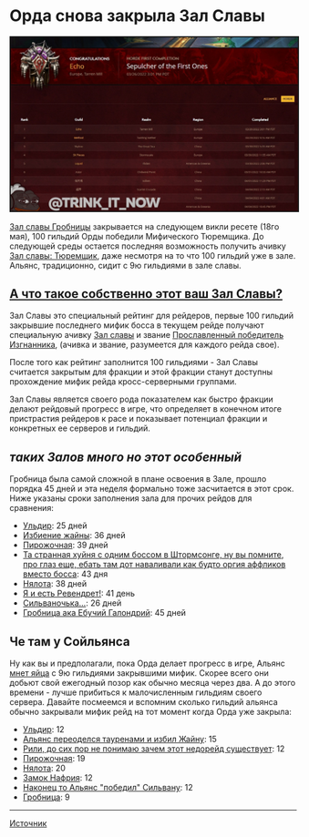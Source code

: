 # Орда снова закрыла Зал Славы

<center>
<img src=https://raw.githubusercontent.com/MagicalCow/TrinkIT-News/main/Sources/Assets/WH327026/WH327026-1.jpg float=center border=2>
</center>

[Зал славы Гробницы](https://worldofwarcraft.com/ru-ru/game/hall-of-fame/mythic-raid/sepulcher-of-the-first-ones) закрывается на следующем викли ресете (18го мая), 100 гильдий Орды победили Мифического Тюремщика. До следующей среды остается последняя возможность получить ачивку [Зал славы: Тюремщик](https://ru.wowhead.com/achievement=15475/), даже несмотря на то что 100 гильдий уже в зале. Альянс, традиционно, сидит с 9ю гильдиями в зале славы.

## [А что такое собственно этот ваш Зал Славы?](https://github.com/MagicalCow/TrinkIT-News/blob/main/Sources/Guides/Guide-Terms.md#%D1%87%D1%82%D0%BE-%D1%82%D0%B0%D0%BA%D0%BE%D0%B5-%D0%B7%D0%B0%D0%BB-%D1%81%D0%BB%D0%B0%D0%B2%D1%8B)  
Зал Славы это специальный рейтинг для рейдеров, первые 100 гильдий закрывшие последнего мифик босса в текущем рейде получают специальную ачивку [Зал славы](https://ru.wowhead.com/achievement=15475/) и звание [Прославленный победитель Изгнанника](https://ru.wowhead.com/title=714), (ачивка и звание, разумеется для каждого рейда свое).

После того как рейтинг заполнится 100 гильдиями - Зал Славы считается закрытым для фракции и этой фракции станут доступны прохождение мифик рейда кросс-серверными группами.

Зал Славы является своего рода показателем как быстро фракции делают рейдовый прогресс в игре, что определяет в конечном итоге пристрастия рейдеров к расе и показывает потенциал фракции и конкретных ее серверов и гильдий.

## *таких Залов много но этот особенный*
Гробница была самой сложной в плане освоения в Зале, прошло порядка 45 дней и эта неделя формально тоже засчитается в этот срок. Ниже указаны сроки заполнения зала для прочих рейдов для сравнения:
- [Ульдир](https://www.wowhead.com/news=287887/horde-hall-of-fame-for-uldir-will-close-at-the-end-of-this-reset): 25 дней
- [Избиение жайны](https://www.wowhead.com/news=290593/horde-hall-of-fame-for-battle-of-dazaralor-will-close-at-the-end-of-this-reset): 36 дней
- [Пирожочная](https://www.wowhead.com/news=294903/horde-hall-of-fame-for-eternal-palace-will-close-at-the-end-of-this-reset): 39 дней
- [Та странная хуйня с одним боссом в Штормсонге, ну вы помните, про глаз еще, ебать там дот наваливали как будто оргия аффликов вместо босса](https://www.wowhead.com/news/horde-hall-of-fame-for-crucible-of-storms-will-close-at-the-end-of-this-reset-292291#news-post-292291): 43 дня
- [Нялота](https://www.wowhead.com/news=311652.2/horde-hall-of-fame-for-nyalotha-will-close-at-the-end-of-this-reset): 38 дней
- [Я и есть Ревендрет!](https://www.wowhead.com/news/horde-hall-of-fame-for-castle-nathria-will-close-at-the-end-of-this-reset-320739): 41 день
- [Сильваночька...](https://www.wowhead.com/news/horde-hall-of-fame-for-sanctum-of-domination-will-close-at-the-end-of-this-reset-323776): 26 дней
- [Гробница ака Ебучий Галондрий](https://www.wowhead.com/news/horde-hall-of-fame-for-sepulcher-of-the-first-ones-will-close-at-the-end-of-this-327026): 45 дней

## Че там у Сойльянса
Ну как вы и предполагали, пока Орда делает прогресс в игре, Альянс [мнет яйца](https://worldofwarcraft.com/ru-ru/game/hall-of-fame/mythic-raid/sepulcher-of-the-first-ones?faction=ALLIANCE) с 9ю гильдиями закрывшими мифик. Скорее всего они добьют свой ежегодный позор как обычно месяца через два. А до этого времени - лучше прибиться к малочисленным гильдиям своего сервера. Давайте посмеемся и вспомним сколько гильдий альянса обычно закрывали мифик рейд на тот момент когда Орда уже закрыла:

- [Ульдир](https://www.wowhead.com/news=287887/horde-hall-of-fame-for-uldir-will-close-at-the-end-of-this-reset): 12
- [Альянс переоделся тауренами и избил Жайну](https://www.wowhead.com/news=290593/horde-hall-of-fame-for-battle-of-dazaralor-will-close-at-the-end-of-this-reset): 15
- [Рили, до сих пор не понимаю зачем этот недорейд существует](https://www.wowhead.com/news/horde-hall-of-fame-for-crucible-of-storms-will-close-at-the-end-of-this-reset-292291#news-post-292291): 12
- [Пирожочная](https://www.wowhead.com/news=294903/horde-hall-of-fame-for-eternal-palace-will-close-at-the-end-of-this-reset): 19
- [Нялота](https://www.wowhead.com/news=311652.2/horde-hall-of-fame-for-nyalotha-will-close-at-the-end-of-this-reset): 20
- [Замок Нафрия](https://www.wowhead.com/news/horde-hall-of-fame-for-castle-nathria-will-close-at-the-end-of-this-reset-320739): 12
- [Наконец то Альянс "победил" Сильвану](https://www.wowhead.com/news/horde-hall-of-fame-for-sanctum-of-domination-will-close-at-the-end-of-this-reset-323776): 12
- [Гробница](https://www.wowhead.com/news/horde-hall-of-fame-for-sepulcher-of-the-first-ones-will-close-at-the-end-of-this-327026): 9

---
[Источник](https://www.wowhead.com/news/327026)